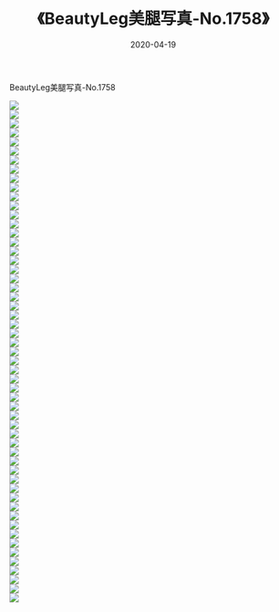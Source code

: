 ﻿---
layout: post
title:  《BeautyLeg美腿写真-No.1758》
date:   2020-04-19
img: http://img.660000.xyz/Sharelink/网络美图/2020/BeautyLeg美腿写真-No.1758/000.jpg
categories: [美女, 清纯, 唯美]
---

BeautyLeg美腿写真-No.1758

  ![](http://img.660000.xyz/Sharelink/网络美图/2020/BeautyLeg美腿写真-No.1758/001.jpg) <br> ![](http://img.660000.xyz/Sharelink/网络美图/2020/BeautyLeg美腿写真-No.1758/002.jpg) <br> ![](http://img.660000.xyz/Sharelink/网络美图/2020/BeautyLeg美腿写真-No.1758/003.jpg) <br> ![](http://img.660000.xyz/Sharelink/网络美图/2020/BeautyLeg美腿写真-No.1758/004.jpg) <br> ![](http://img.660000.xyz/Sharelink/网络美图/2020/BeautyLeg美腿写真-No.1758/005.jpg) <br> ![](http://img.660000.xyz/Sharelink/网络美图/2020/BeautyLeg美腿写真-No.1758/006.jpg) <br> ![](http://img.660000.xyz/Sharelink/网络美图/2020/BeautyLeg美腿写真-No.1758/007.jpg) <br> ![](http://img.660000.xyz/Sharelink/网络美图/2020/BeautyLeg美腿写真-No.1758/008.jpg) <br> ![](http://img.660000.xyz/Sharelink/网络美图/2020/BeautyLeg美腿写真-No.1758/009.jpg) <br> ![](http://img.660000.xyz/Sharelink/网络美图/2020/BeautyLeg美腿写真-No.1758/010.jpg) <br> ![](http://img.660000.xyz/Sharelink/网络美图/2020/BeautyLeg美腿写真-No.1758/011.jpg) <br> ![](http://img.660000.xyz/Sharelink/网络美图/2020/BeautyLeg美腿写真-No.1758/012.jpg) <br> ![](http://img.660000.xyz/Sharelink/网络美图/2020/BeautyLeg美腿写真-No.1758/013.jpg) <br> ![](http://img.660000.xyz/Sharelink/网络美图/2020/BeautyLeg美腿写真-No.1758/014.jpg) <br> ![](http://img.660000.xyz/Sharelink/网络美图/2020/BeautyLeg美腿写真-No.1758/015.jpg) <br> ![](http://img.660000.xyz/Sharelink/网络美图/2020/BeautyLeg美腿写真-No.1758/016.jpg) <br> ![](http://img.660000.xyz/Sharelink/网络美图/2020/BeautyLeg美腿写真-No.1758/017.jpg) <br> ![](http://img.660000.xyz/Sharelink/网络美图/2020/BeautyLeg美腿写真-No.1758/018.jpg) <br> ![](http://img.660000.xyz/Sharelink/网络美图/2020/BeautyLeg美腿写真-No.1758/019.jpg) <br> ![](http://img.660000.xyz/Sharelink/网络美图/2020/BeautyLeg美腿写真-No.1758/020.jpg) <br> ![](http://img.660000.xyz/Sharelink/网络美图/2020/BeautyLeg美腿写真-No.1758/021.jpg) <br> ![](http://img.660000.xyz/Sharelink/网络美图/2020/BeautyLeg美腿写真-No.1758/022.jpg) <br> ![](http://img.660000.xyz/Sharelink/网络美图/2020/BeautyLeg美腿写真-No.1758/023.jpg) <br> ![](http://img.660000.xyz/Sharelink/网络美图/2020/BeautyLeg美腿写真-No.1758/024.jpg) <br> ![](http://img.660000.xyz/Sharelink/网络美图/2020/BeautyLeg美腿写真-No.1758/025.jpg) <br> ![](http://img.660000.xyz/Sharelink/网络美图/2020/BeautyLeg美腿写真-No.1758/026.jpg) <br> ![](http://img.660000.xyz/Sharelink/网络美图/2020/BeautyLeg美腿写真-No.1758/027.jpg) <br> ![](http://img.660000.xyz/Sharelink/网络美图/2020/BeautyLeg美腿写真-No.1758/028.jpg) <br> ![](http://img.660000.xyz/Sharelink/网络美图/2020/BeautyLeg美腿写真-No.1758/029.jpg) <br> ![](http://img.660000.xyz/Sharelink/网络美图/2020/BeautyLeg美腿写真-No.1758/030.jpg) <br> ![](http://img.660000.xyz/Sharelink/网络美图/2020/BeautyLeg美腿写真-No.1758/031.jpg) <br> ![](http://img.660000.xyz/Sharelink/网络美图/2020/BeautyLeg美腿写真-No.1758/032.jpg) <br> ![](http://img.660000.xyz/Sharelink/网络美图/2020/BeautyLeg美腿写真-No.1758/033.jpg) <br> ![](http://img.660000.xyz/Sharelink/网络美图/2020/BeautyLeg美腿写真-No.1758/034.jpg) <br> ![](http://img.660000.xyz/Sharelink/网络美图/2020/BeautyLeg美腿写真-No.1758/035.jpg) <br> ![](http://img.660000.xyz/Sharelink/网络美图/2020/BeautyLeg美腿写真-No.1758/036.jpg) <br> ![](http://img.660000.xyz/Sharelink/网络美图/2020/BeautyLeg美腿写真-No.1758/037.jpg) <br> ![](http://img.660000.xyz/Sharelink/网络美图/2020/BeautyLeg美腿写真-No.1758/038.jpg) <br> ![](http://img.660000.xyz/Sharelink/网络美图/2020/BeautyLeg美腿写真-No.1758/039.jpg) <br> ![](http://img.660000.xyz/Sharelink/网络美图/2020/BeautyLeg美腿写真-No.1758/040.jpg) <br> ![](http://img.660000.xyz/Sharelink/网络美图/2020/BeautyLeg美腿写真-No.1758/041.jpg) <br> ![](http://img.660000.xyz/Sharelink/网络美图/2020/BeautyLeg美腿写真-No.1758/042.jpg) <br> ![](http://img.660000.xyz/Sharelink/网络美图/2020/BeautyLeg美腿写真-No.1758/043.jpg) <br> ![](http://img.660000.xyz/Sharelink/网络美图/2020/BeautyLeg美腿写真-No.1758/044.jpg) <br> ![](http://img.660000.xyz/Sharelink/网络美图/2020/BeautyLeg美腿写真-No.1758/045.jpg) <br> ![](http://img.660000.xyz/Sharelink/网络美图/2020/BeautyLeg美腿写真-No.1758/046.jpg) <br> ![](http://img.660000.xyz/Sharelink/网络美图/2020/BeautyLeg美腿写真-No.1758/047.jpg) <br> ![](http://img.660000.xyz/Sharelink/网络美图/2020/BeautyLeg美腿写真-No.1758/048.jpg) <br> ![](http://img.660000.xyz/Sharelink/网络美图/2020/BeautyLeg美腿写真-No.1758/049.jpg) <br> ![](http://img.660000.xyz/Sharelink/网络美图/2020/BeautyLeg美腿写真-No.1758/050.jpg) <br> ![](http://img.660000.xyz/Sharelink/网络美图/2020/BeautyLeg美腿写真-No.1758/051.jpg) <br> ![](http://img.660000.xyz/Sharelink/网络美图/2020/BeautyLeg美腿写真-No.1758/052.jpg) <br> ![](http://img.660000.xyz/Sharelink/网络美图/2020/BeautyLeg美腿写真-No.1758/053.jpg) <br> ![](http://img.660000.xyz/Sharelink/网络美图/2020/BeautyLeg美腿写真-No.1758/054.jpg) <br> ![](http://img.660000.xyz/Sharelink/网络美图/2020/BeautyLeg美腿写真-No.1758/055.jpg) <br>